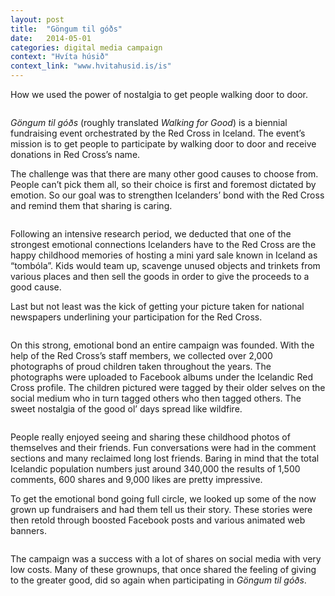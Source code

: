 ```yaml
---
layout: post
title:  "Göngum til góðs"
date:   2014-05-01
categories: digital media campaign
context: "Hvíta húsið"
context_link: "www.hvitahusid.is/is"
---
```


How we used the power of nostalgia to get people walking door to door.

<img src="https://dl.dropboxusercontent.com/s/zpbrts07wggrs8v/gongumtilgods-cover-1.jpg?dl=0" alt="">

_Göngum til góðs_ (roughly translated _Walking for Good_) is a biennial fundraising event orchestrated by the Red Cross in Iceland. The event’s mission is to get people to participate by walking door to door and receive donations in Red Cross’s name.

The challenge was that there are many other good causes to choose from. People can’t pick them all, so their choice is first and foremost dictated by emotion.
So our goal was to strengthen Icelanders’ bond with the Red Cross and remind them that sharing is caring.

<img src="https://dl.dropboxusercontent.com/s/tmcqx9lbyk902el/tombola_solution.jpg?dl=0" alt="">

Following an intensive research period, we deducted that one of the strongest emotional connections Icelanders have to the Red Cross are the happy childhood memories of hosting a mini yard sale known in Iceland as “tombóla”. Kids would team up, scavenge unused objects and trinkets from various places and then sell the goods in order to give the proceeds to a good cause.

Last but not least was the kick of getting your picture taken for national newspapers underlining your participation for the Red Cross.

<img src="https://dl.dropboxusercontent.com/s/98xft74e5yzptp4/fb_album.jpg?dl=0" alt="">

On this strong, emotional bond an entire campaign was founded. With the help of the Red Cross’s staff members, we collected over 2,000 photographs of proud children taken throughout the years. The photographs were uploaded to Facebook albums under the Icelandic Red Cross profile. The children pictured were tagged by their older selves on the social medium who in turn tagged others who then tagged others. The sweet nostalgia of the good ol’ days spread like wildfire.

<img src="https://dl.dropboxusercontent.com/s/q1hsuz53lnj3rau/fb_activity_1.png?dl=0" alt="">

People really enjoyed seeing and sharing these childhood photos of themselves and their friends. Fun conversations were had in the comment sections and many reclaimed long lost friends. Baring in mind that the total Icelandic population numbers just around 340,000 the results of 1,500 comments, 600 shares and 9,000 likes are pretty impressive.

To get the emotional bond going full circle, we looked up some of the now grown up fundraisers and had them tell us their story. These stories were then retold through boosted Facebook posts and various animated web banners.

<img src="https://dl.dropboxusercontent.com/s/bbj44et0eosh4y3/gtg_vefbordi1018x360_screenshot.png?dl=0" alt="">

The campaign was a success with a lot of shares on social media with very low costs. Many of these grownups, that once shared the feeling of giving to the greater good, did so again when participating in _Göngum til góðs_.